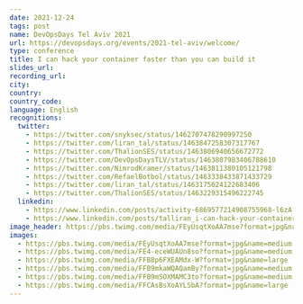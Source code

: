 ```yaml
---
date: 2021-12-24
tags: post
name: DevOpsDays Tel Aviv 2021
url: https://devopsdays.org/events/2021-tel-aviv/welcome/
type: conference
title: I can hack your container faster than you can build it
slides_url:
recording_url:
city:
country:
country_code:
language: English
recognitions:
  twitter:
    - https://twitter.com/snyksec/status/1462707478290997250
    - https://twitter.com/liran_tal/status/1463847258307317767
    - https://twitter.com/ThalionSES/status/1463806940656672772
    - https://twitter.com/DevOpsDaysTLV/status/1463807983406788610
    - https://twitter.com/NimrodKramer/status/1463811380105121798
    - https://twitter.com/RefaelBotbol/status/1463338433871433729
    - https://twitter.com/liran_tal/status/1463175624122683406
    - https://twitter.com/ThalionSES/status/1463229315496222745
  linkedin:
    - https://www.linkedin.com/posts/activity-6869577214908755968-l6zA
    - https://www.linkedin.com/posts/talliran_i-can-hack-your-container-faster-than-you-activity-6868850820536926208-ZfiG
image_header: https://pbs.twimg.com/media/FEyUsqtXoAA7mse?format=jpg&name=medium
images:
  - https://pbs.twimg.com/media/FEyUsqtXoAA7mse?format=jpg&name=medium
  - https://pbs.twimg.com/media/FE4-eceWUAUn8so?format=jpg&name=medium
  - https://pbs.twimg.com/media/FFB8p6FXEAMdx-W?format=jpg&name=large
  - https://pbs.twimg.com/media/FFB9mkaWQAQamBy?format=jpg&name=medium
  - https://pbs.twimg.com/media/FFB9mSOXMAMC3to?format=jpg&name=medium
  - https://pbs.twimg.com/media/FFCAsBsXoAYLSbA?format=jpg&name=large
---
```

